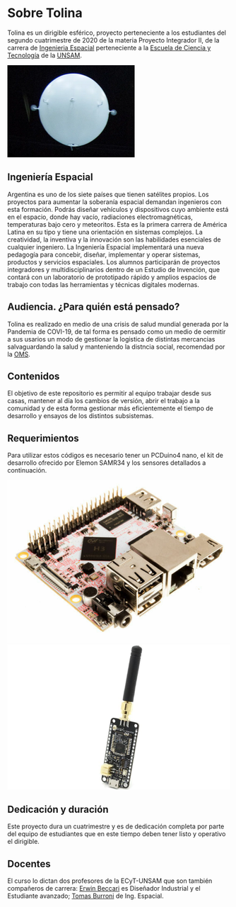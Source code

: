 # Sobre Tolina

Tolina es un dirigible esférico, proyecto perteneciente a los estudiantes del segundo cuatrimestre de 2020 de la materia Proyecto Integrador II, de la carrera de [Ingenieria Espacial](http://www.unsam.edu.ar/ingenierias/#ingenierias) perteneciente a
la [Escuela de Ciencia y Tecnología](http://www.unsam.edu.ar/escuelas/ciencia/) de la [UNSAM](https://www.unsam.edu.ar/).

![image info](./Tolina.png)

## Ingeniería Espacial
Argentina es uno de los siete países que tienen satélites propios. Los proyectos para aumentar la soberanía espacial demandan ingenieros con esta formación. Podrás diseñar vehículos y dispositivos cuyo ambiente está en el espacio, donde hay vacío, radiaciones electromagnéticas, temperaturas bajo cero y meteoritos. Esta es la primera carrera de América Latina en su tipo y tiene una orientación en sistemas complejos. La creatividad, la inventiva y la innovación son las habilidades esenciales de cualquier ingeniero. La Ingeniería Espacial implementará una nueva pedagogía para concebir, diseñar, implementar y operar sistemas, productos y servicios espaciales. Los alumnos participarán de proyectos integradores y multidisciplinarios dentro de un Estudio de Invención, que contará con un laboratorio de prototipado rápido y amplios espacios de trabajo con todas las herramientas y técnicas digitales modernas.

## Audiencia. ¿Para quién está pensado?
Tolina es realizado en medio de una crisis de salud mundial generada por la Pandemia de COVI-19, de tal forma es pensado como un medio de oermitir a sus usarios un modo de gestionar la logistica de distintas mercancias salvaguardando la salud y manteniendo la distncia social, recomendad por la [OMS](https://www.aaoms.org/practice-resources/covid-19-updates).

## Contenidos
El objetivo de este repositorio es permitir al equipo trabajar desde sus casas, mantener al día los cambios de versión, abrir el trabajo a la comunidad y de esta forma gestionar más eficientemente el tiempo de desarrollo y ensayos de los distintos subsistemas.

## Requerimientos
Para utilizar estos códigos es necesario tener un PCDuino4 nano, el kit de desarrollo ofrecido por Elemon SAMR34 y los sensores detallados a continuación.

![image info](./PCDuino4nano.jpg)
![image info](./penguino.jpg)

## Dedicación y duración
Este proyecto dura un cuatrimestre y es de dedicación completa por parte del equipo de estudiantes que en este tiempo deben tener listo y operativo el dirigible.

## Docentes
El curso lo dictan dos profesores de la ECyT-UNSAM que son también
compañeros de carrera: [Erwin Beccari](https://testabrava.myportfolio.com/) es Diseñador Industrial y el Estudiante avanzado; [Tomas Burroni](https://ar.linkedin.com/in/burroni-ti) de Ing. Espacial.
